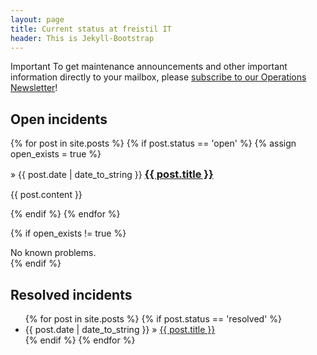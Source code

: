 ```yaml
---
layout: page
title: Current status at freistil IT
header: This is Jekyll-Bootstrap
---
```


<span class="label label-important">Important</span> 
To get maintenance announcements and other important information directly to your mailbox, please [subscribe to our Operations Newsletter](https://tinyletter.com/freistilops)!

## Open incidents

{% for post in site.posts %}
{% if post.status == 'open' %}
{% assign open_exists = true %}
<article class="status front">
<span class="severity {{ post.severity }}"> </span>
<span class="status_date">&raquo; {{ post.date | date_to_string }}</span>

<h3 style="display: inline;"><a href="{{ post.url }}">{{ post.title }}</a></h3>

{{ post.content }}
</article>
{% endif %}
{% endfor %}

{% if open_exists != true %}
<div id="noproblems">No known problems.</div>
{% endif %}

## Resolved incidents
<ul class="status">
  {% for post in site.posts %}
    {% if post.status == 'resolved' %}
    <li><span>{{ post.date | date_to_string }}</span> &raquo; <a href="{{ post.url }}">{{ post.title }}</a></li>
    {% endif %}
  {% endfor %}
</ul>
